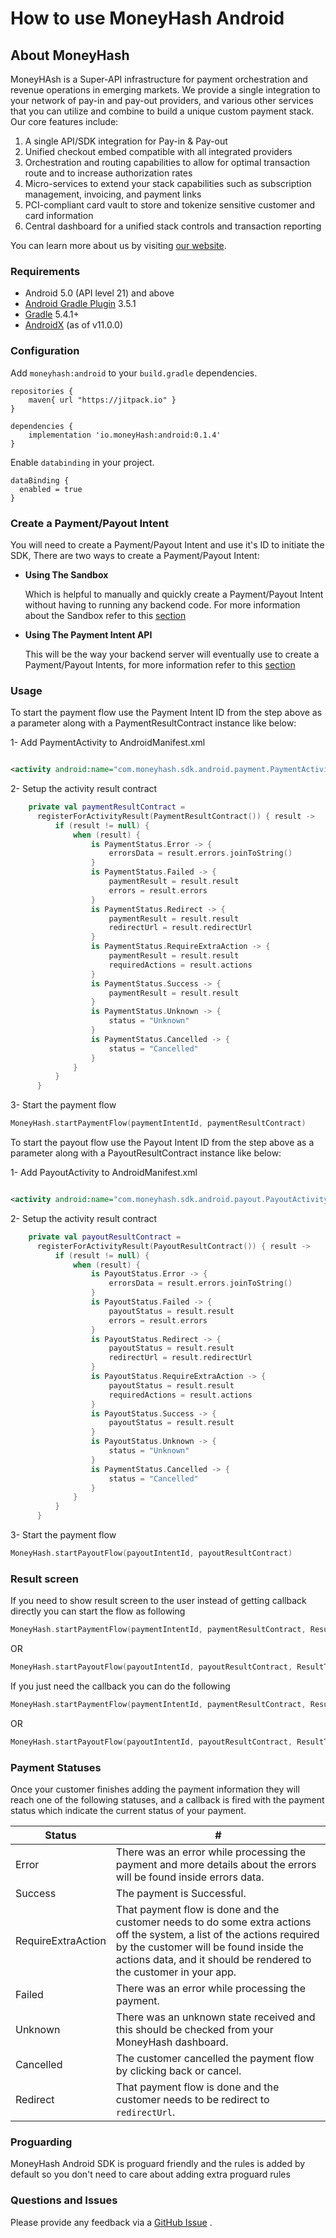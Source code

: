 # How to use MoneyHash Android

## About MoneyHash

MoneyHAsh is a Super-API infrastructure for payment orchestration and revenue operations in emerging
markets. We provide a single integration to your network of pay-in and pay-out providers, and
various other services that you can utilize and combine to build a unique custom payment stack. Our
core features include:

1. A single API/SDK integration for Pay-in & Pay-out
2. Unified checkout embed compatible with all integrated providers
3. Orchestration and routing capabilities to allow for optimal transaction route and to increase
   authorization rates
4. Micro-services to extend your stack capabilities such as subscription management, invoicing, and
   payment links
5. PCI-compliant card vault to store and tokenize sensitive customer and card information
6. Central dashboard for a unified stack controls and transaction reporting

You can learn more about us by visiting [our website](https://www.moneyhash.io/).

### Requirements

* Android 5.0 (API level 21) and above
* [Android Gradle Plugin](https://developer.android.com/studio/releases/gradle-plugin) 3.5.1
* [Gradle](https://gradle.org/releases/) 5.4.1+
* [AndroidX](https://developer.android.com/jetpack/androidx/) (as of v11.0.0)

### Configuration

Add `moneyhash:android` to your `build.gradle` dependencies.

```
repositories {
    maven{ url "https://jitpack.io" }
}

dependencies {
    implementation 'io.moneyHash:android:0.1.4'
}
```

Enable `databinding` in your project.

```
dataBinding {
  enabled = true
}
```

### Create a Payment/Payout Intent

You will need to create a Payment/Payout Intent and use it's ID to initiate the SDK, There are two
ways to create a Payment/Payout Intent:

- **Using The Sandbox**

  Which is helpful to manually and quickly create a Payment/Payout Intent without having to running
  any backend code. For more information about the Sandbox refer to
  this [section](https://moneyhash.github.io/sandbox)
- **Using The Payment Intent API**

  This will be the way your backend server will eventually use to create a Payment/Payout Intents,
  for more information refer to this [section](https://moneyhash.github.io/api)

### Usage

To start the payment flow use the Payment Intent ID from the step above as a parameter along with a
PaymentResultContract instance like below:

1- Add PaymentActivity to AndroidManifest.xml

```xml

<activity android:name="com.moneyhash.sdk.android.payment.PaymentActivity" />
```

2- Setup the activity result contract

```kotlin
    private val paymentResultContract =
      registerForActivityResult(PaymentResultContract()) { result ->
          if (result != null) {
              when (result) {
                  is PaymentStatus.Error -> {
                      errorsData = result.errors.joinToString()
                  }
                  is PaymentStatus.Failed -> {
                      paymentResult = result.result
                      errors = result.errors
                  }
                  is PaymentStatus.Redirect -> {
                      paymentResult = result.result
                      redirectUrl = result.redirectUrl
                  }
                  is PaymentStatus.RequireExtraAction -> {
                      paymentResult = result.result
                      requiredActions = result.actions
                  }
                  is PaymentStatus.Success -> {
                      paymentResult = result.result
                  }
                  is PaymentStatus.Unknown -> {
                      status = "Unknown"
                  }
                  is PaymentStatus.Cancelled -> {
                      status = "Cancelled"
                  }
              }
          }
      }
```

3- Start the payment flow

```kotlin
MoneyHash.startPaymentFlow(paymentIntentId, paymentResultContract)
```

To start the payout flow use the Payout Intent ID from the step above as a parameter along with a
PayoutResultContract instance like below:

1- Add PayoutActivity to AndroidManifest.xml

```xml

<activity android:name="com.moneyhash.sdk.android.payout.PayoutActivity" />
```

2- Setup the activity result contract

```kotlin
    private val payoutResultContract =
      registerForActivityResult(PayoutResultContract()) { result ->
          if (result != null) {
              when (result) {
                  is PayoutStatus.Error -> {
                      errorsData = result.errors.joinToString()
                  }
                  is PayoutStatus.Failed -> {
                      payoutStatus = result.result
                      errors = result.errors
                  }
                  is PayoutStatus.Redirect -> {
                      payoutStatus = result.result
                      redirectUrl = result.redirectUrl
                  }
                  is PayoutStatus.RequireExtraAction -> {
                      payoutStatus = result.result
                      requiredActions = result.actions
                  }
                  is PayoutStatus.Success -> {
                      payoutStatus = result.result
                  }
                  is PayoutStatus.Unknown -> {
                      status = "Unknown"
                  }
                  is PaymentStatus.Cancelled -> {
                      status = "Cancelled"
                  }
              }
          }
      }
```

3- Start the payment flow

```kotlin
MoneyHash.startPayoutFlow(payoutIntentId, payoutResultContract)
```

### Result screen
If you need to show result screen to the user instead of getting callback directly you can start the flow as following 

```kotlin
MoneyHash.startPaymentFlow(paymentIntentId, paymentResultContract, ResultType.RESULT_SCREEN_WITH_CALLBACK)
```

OR

```kotlin
MoneyHash.startPayoutFlow(payoutIntentId, payoutResultContract, ResultType.RESULT_SCREEN_WITH_CALLBACK)
```

If you just need the callback you can do the following 

```kotlin
MoneyHash.startPaymentFlow(paymentIntentId, paymentResultContract, ResultType.CALLBACK)
```

OR

```kotlin
MoneyHash.startPayoutFlow(payoutIntentId, payoutResultContract, ResultType.CALLBACK)
```

### Payment Statuses

Once your customer finishes adding the payment information they will reach one of the following
statuses, and a callback is fired with the payment status which indicate the current status of your
payment.

Status | #
--- | ---
Error | There was an error while processing the payment and more details about the errors will be found inside errors data.
Success | The payment is Successful.
RequireExtraAction | That payment flow is done and the customer needs to do some extra actions off the system, a list of the actions required by the customer will be found inside the actions data, and it should be rendered to the customer in your app.
Failed | There was an error while processing the payment.
Unknown | There was an unknown state received and this should be checked from your MoneyHash dashboard.
Cancelled | The customer cancelled the payment flow by clicking back or cancel.
Redirect | That payment flow is done and the customer needs to be redirect to `redirectUrl`.

### Proguarding
MoneyHash Android SDK is proguard friendly and the rules is added by default so you don't need to
care about adding extra proguard rules

### Questions and Issues

Please provide any feedback via
a [GitHub Issue](https://github.com/MoneyHash/moneyhash-android-example/issues/new?template=bug_report.md)
.